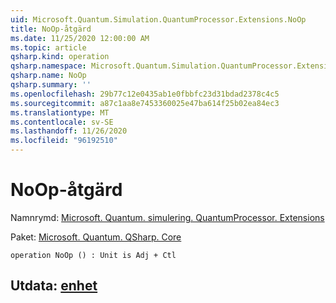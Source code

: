 ```yaml
---
uid: Microsoft.Quantum.Simulation.QuantumProcessor.Extensions.NoOp
title: NoOp-åtgärd
ms.date: 11/25/2020 12:00:00 AM
ms.topic: article
qsharp.kind: operation
qsharp.namespace: Microsoft.Quantum.Simulation.QuantumProcessor.Extensions
qsharp.name: NoOp
qsharp.summary: ''
ms.openlocfilehash: 29b77c12e0435ab1e0fbbfc23d31bdad2378c4c5
ms.sourcegitcommit: a87c1aa8e7453360025e47ba614f25b02ea84ec3
ms.translationtype: MT
ms.contentlocale: sv-SE
ms.lasthandoff: 11/26/2020
ms.locfileid: "96192510"
---
```

# <a name="noop-operation"></a>NoOp-åtgärd

Namnrymd: [Microsoft. Quantum. simulering. QuantumProcessor. Extensions](xref:Microsoft.Quantum.Simulation.QuantumProcessor.Extensions)

Paket: [Microsoft. Quantum. QSharp. Core](https://nuget.org/packages/Microsoft.Quantum.QSharp.Core)




```qsharp
operation NoOp () : Unit is Adj + Ctl
```


## <a name="output--unit"></a>Utdata: [enhet](xref:microsoft.quantum.lang-ref.unit)

